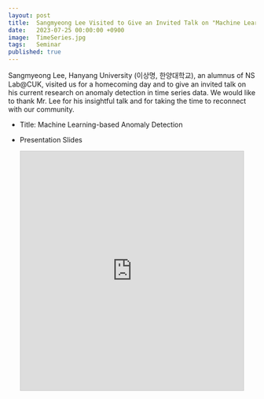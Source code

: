 ```yaml
---
layout: post
title:  Sangmyeong Lee Visited to Give an Invited Talk on "Machine Learning-based Anomaly Detection"
date:   2023-07-25 00:00:00 +0900
image:  TimeSeries.jpg
tags:   Seminar
published: true
---
```


Sangmyeong Lee, Hanyang University (이상명, 한양대학교), an alumnus of NS Lab@CUK, visited us for a homecoming day and to give an invited talk on his current research on anomaly detection in time series data. We would like to thank Mr. Lee for his insightful talk and for taking the time to reconnect with our community. 

* Title: Machine Learning-based Anomaly Detection

* Presentation Slides
  
<p align="center"><iframe src="https://www.slideshare.net/slideshow/embed_code/key/pYOkbYpTHqvunk?startSlide=1" width="90%" height="486" frameborder="0" marginwidth="0" marginheight="0" scrolling="no" style="border:1px solid #CCC; border-width:1px; margin-bottom:5px;max-width: 100%;" allowfullscreen></iframe></p>

